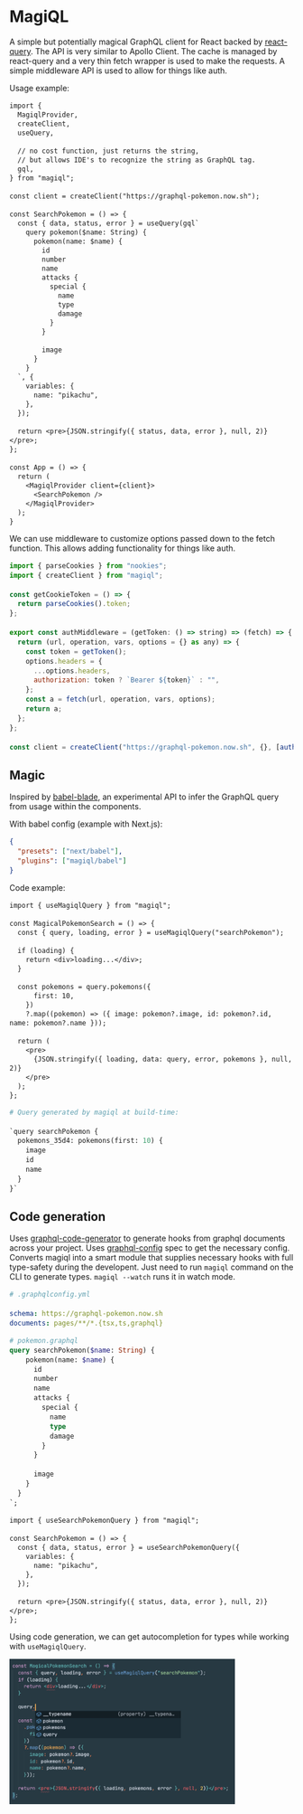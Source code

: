 # MagiQL

A simple but potentially magical GraphQL client for React backed by [react-query](https://github.com/tannerlinsley/react-query).
The API is very similar to Apollo Client. The cache is managed by react-query and a very thin fetch wrapper is used
to make the requests. A simple middleware API is used to allow for things like auth.

Usage example:

```tsx
import {
  MagiqlProvider,
  createClient,
  useQuery,

  // no cost function, just returns the string, 
  // but allows IDE's to recognize the string as GraphQL tag.
  gql,
} from "magiql";

const client = createClient("https://graphql-pokemon.now.sh");

const SearchPokemon = () => {
  const { data, status, error } = useQuery(gql`
    query pokemon($name: String) {
      pokemon(name: $name) {
        id
        number
        name
        attacks {
          special {
            name
            type
            damage
          }
        }

        image
      }
    }
  `, {
    variables: {
      name: "pikachu",
    },
  });

  return <pre>{JSON.stringify({ status, data, error }, null, 2)}</pre>;
};

const App = () => {
  return (
    <MagiqlProvider client={client}>
      <SearchPokemon />
    </MagiqlProvider>
  );
}

```

We can use middleware to customize options passed down to the fetch function. This allows adding functionality for things like auth.

```javascript
import { parseCookies } from "nookies";
import { createClient } from "magiql";

const getCookieToken = () => {
  return parseCookies().token;
};

export const authMiddleware = (getToken: () => string) => (fetch) => {
  return (url, operation, vars, options = {} as any) => {
    const token = getToken();
    options.headers = {
      ...options.headers,
      authorization: token ? `Bearer ${token}` : "",
    };
    const a = fetch(url, operation, vars, options);
    return a;
  };
};

const client = createClient("https://graphql-pokemon.now.sh", {}, [authMiddleware(getCookieToken)]);

```

## Magic

Inspired by [babel-blade](https://github.com/babel-blade/babel-blade), an experimental API to infer
the GraphQL query from usage within the components.

With babel config (example with Next.js):

```json
{
  "presets": ["next/babel"],
  "plugins": ["magiql/babel"]
}
```

Code example:

```tsx
import { useMagiqlQuery } from "magiql";

const MagicalPokemonSearch = () => {
  const { query, loading, error } = useMagiqlQuery("searchPokemon");
  
  if (loading) {
    return <div>loading...</div>;
  }

  const pokemons = query.pokemons({
      first: 10,
    })
    ?.map((pokemon) => ({ image: pokemon?.image, id: pokemon?.id, name: pokemon?.name }));

  return (
    <pre>
      {JSON.stringify({ loading, data: query, error, pokemons }, null, 2)}
    </pre>
  );
};
```

```graphql
# Query generated by magiql at build-time:

`query searchPokemon {
  pokemons_35d4: pokemons(first: 10) {
    image
    id
    name
  }
}`
```

## Code generation

Uses [graphql-code-generator](https://github.com/dotansimha/graphql-code-generator) to generate hooks from graphql documents
across your project. Uses [graphql-config](https://github.com/kamilkisiela/graphql-config) spec to get the necessary config.
Converts magiql into a smart module that supplies necessary hooks with full type-safety during the developent. Just need to run `magiql` command on the CLI to generate types. `magiql --watch` runs it in watch mode.

```yaml
# .graphqlconfig.yml

schema: https://graphql-pokemon.now.sh
documents: pages/**/*.{tsx,ts,graphql}
```

```graphql
# pokemon.graphql
query searchPokemon($name: String) {
    pokemon(name: $name) {
      id
      number
      name
      attacks {
        special {
          name
          type
          damage
        }
      }

      image
    }
  }
`;
```

```tsx
import { useSearchPokemonQuery } from "magiql";

const SearchPokemon = () => {
  const { data, status, error } = useSearchPokemonQuery({
    variables: {
      name: "pikachu",
    },
  });

  return <pre>{JSON.stringify({ status, data, error }, null, 2)}</pre>;
};
```

Using code generation, we can get autocompletion for types while working with `useMagiqlQuery`.

<img src="https://github.com/nksaraf/magiql/blob/master/examples/example.png" data-canonical-src="https://github.com/nksaraf/magiql/blob/master/examples/example.png" width="400" alt="Typescript autocomplete useMagiqlQuery" />


